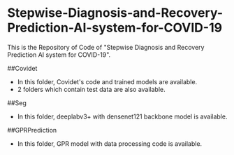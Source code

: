 # Stepwise-Diagnosis-and-Recovery-Prediction-AI-system-for-COVID-19
This is the Repository of Code of "Stepwise Diagnosis and Recovery Prediction AI system for COVID-19".

##Covidet
* In this folder, Covidet's code and trained models are available.
* 2 folders which contain test data are also available.

##Seg
* In this folder, deeplabv3+ with densenet121 backbone model is available.

##GPRPrediction
* In this folder, GPR model with data processing code is available.
